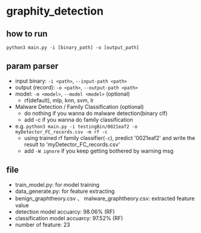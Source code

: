 # graphity_detection

## how to run
`python3 main.py -i [binary_path] -o [output_path]`

## param parser
- input binary: `-i <path>`, `--input-path <path>`
- output (record): `-o <path>`, `--output-path <path>` 
- model: `-m <model>`, `--model <model>` (optional)
  - rf(default), mlp, knn, svm, lr
- Malware Detection / Family Classification (optional)
  - do nothing if you wanna do malware detection(binary clf)
  - add -c if you wanna do family classification
- e.g. `python3 main.py -i testingBin/0021eaf2 -o myDetector_FC_records.csv -m rf -c`
  - using trained rf family classifier(`-c`), predict '0021eaf2' and write the result to 'myDetector_FC_records.csv'
  - add `-W ignore` if you keep getting bothered by warning msg

## file 
- train_model.py: for model training
- data_generate.py: for feature extracting
- benign_graphtheory.csv 、 malware_graphtheory.csv: extracted feature value
- detection model accuarcy: 98.06% (RF)
- classification model accuarcy: 97.52% (RF)
- number of feature: 23
